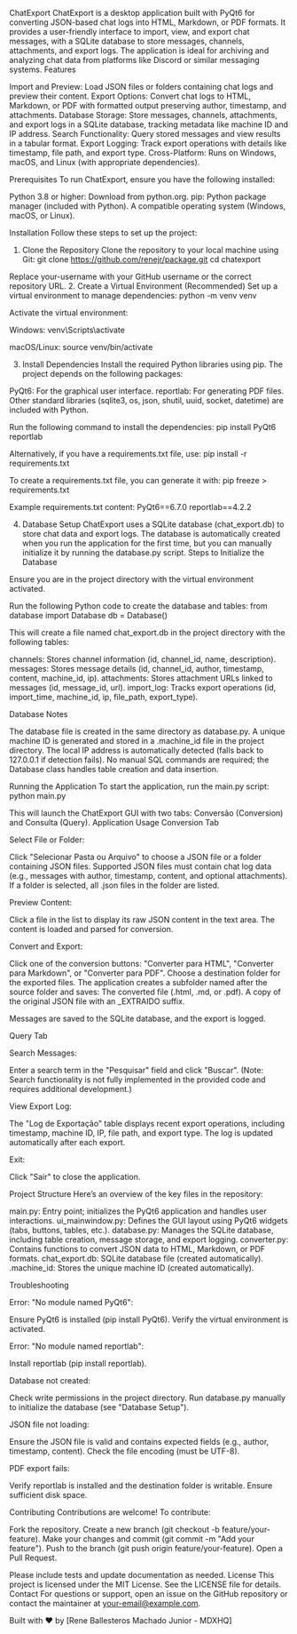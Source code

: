 ChatExport
ChatExport is a desktop application built with PyQt6 for converting JSON-based chat logs into HTML, Markdown, or PDF formats. It provides a user-friendly interface to import, view, and export chat messages, with a SQLite database to store messages, channels, attachments, and export logs. The application is ideal for archiving and analyzing chat data from platforms like Discord or similar messaging systems.
Features

Import and Preview: Load JSON files or folders containing chat logs and preview their content.
Export Options: Convert chat logs to HTML, Markdown, or PDF with formatted output preserving author, timestamp, and attachments.
Database Storage: Store messages, channels, attachments, and export logs in a SQLite database, tracking metadata like machine ID and IP address.
Search Functionality: Query stored messages and view results in a tabular format.
Export Logging: Track export operations with details like timestamp, file path, and export type.
Cross-Platform: Runs on Windows, macOS, and Linux (with appropriate dependencies).

Prerequisites
To run ChatExport, ensure you have the following installed:

Python 3.8 or higher: Download from python.org.
pip: Python package manager (included with Python).
A compatible operating system (Windows, macOS, or Linux).

Installation
Follow these steps to set up the project:
1. Clone the Repository
Clone the repository to your local machine using Git:
git clone https://github.com/renejr/package.git
cd chatexport

Replace your-username with your GitHub username or the correct repository URL.
2. Create a Virtual Environment (Recommended)
Set up a virtual environment to manage dependencies:
python -m venv venv

Activate the virtual environment:

Windows:
venv\Scripts\activate


macOS/Linux:
source venv/bin/activate



3. Install Dependencies
Install the required Python libraries using pip. The project depends on the following packages:

PyQt6: For the graphical user interface.
reportlab: For generating PDF files.
Other standard libraries (sqlite3, os, json, shutil, uuid, socket, datetime) are included with Python.

Run the following command to install the dependencies:
pip install PyQt6 reportlab

Alternatively, if you have a requirements.txt file, use:
pip install -r requirements.txt

To create a requirements.txt file, you can generate it with:
pip freeze > requirements.txt

Example requirements.txt content:
PyQt6==6.7.0
reportlab==4.2.2

4. Database Setup
ChatExport uses a SQLite database (chat_export.db) to store chat data and export logs. The database is automatically created when you run the application for the first time, but you can manually initialize it by running the database.py script.
Steps to Initialize the Database

Ensure you are in the project directory with the virtual environment activated.

Run the following Python code to create the database and tables:
from database import Database
db = Database()

This will create a file named chat_export.db in the project directory with the following tables:

channels: Stores channel information (id, channel_id, name, description).
messages: Stores message details (id, channel_id, author, timestamp, content, machine_id, ip).
attachments: Stores attachment URLs linked to messages (id, message_id, url).
import_log: Tracks export operations (id, import_time, machine_id, ip, file_path, export_type).



Database Notes

The database file is created in the same directory as database.py.
A unique machine ID is generated and stored in a .machine_id file in the project directory.
The local IP address is automatically detected (falls back to 127.0.0.1 if detection fails).
No manual SQL commands are required; the Database class handles table creation and data insertion.

Running the Application
To start the application, run the main.py script:
python main.py

This will launch the ChatExport GUI with two tabs: Conversão (Conversion) and Consulta (Query).
Application Usage
Conversion Tab

Select File or Folder:

Click "Selecionar Pasta ou Arquivo" to choose a JSON file or a folder containing JSON files.
Supported JSON files must contain chat log data (e.g., messages with author, timestamp, content, and optional attachments).
If a folder is selected, all .json files in the folder are listed.


Preview Content:

Click a file in the list to display its raw JSON content in the text area.
The content is loaded and parsed for conversion.


Convert and Export:

Click one of the conversion buttons: "Converter para HTML", "Converter para Markdown", or "Converter para PDF".
Choose a destination folder for the exported files.
The application creates a subfolder named after the source folder and saves:
The converted file (.html, .md, or .pdf).
A copy of the original JSON file with an _EXTRAIDO suffix.


Messages are saved to the SQLite database, and the export is logged.



Query Tab

Search Messages:

Enter a search term in the "Pesquisar" field and click "Buscar".
(Note: Search functionality is not fully implemented in the provided code and requires additional development.)


View Export Log:

The "Log de Exportação" table displays recent export operations, including timestamp, machine ID, IP, file path, and export type.
The log is updated automatically after each export.


Exit:

Click "Sair" to close the application.



Project Structure
Here’s an overview of the key files in the repository:

main.py: Entry point; initializes the PyQt6 application and handles user interactions.
ui_mainwindow.py: Defines the GUI layout using PyQt6 widgets (tabs, buttons, tables, etc.).
database.py: Manages the SQLite database, including table creation, message storage, and export logging.
converter.py: Contains functions to convert JSON data to HTML, Markdown, or PDF formats.
chat_export.db: SQLite database file (created automatically).
.machine_id: Stores the unique machine ID (created automatically).

Troubleshooting

Error: "No module named PyQt6":

Ensure PyQt6 is installed (pip install PyQt6).
Verify the virtual environment is activated.


Error: "No module named reportlab":

Install reportlab (pip install reportlab).


Database not created:

Check write permissions in the project directory.
Run database.py manually to initialize the database (see "Database Setup").


JSON file not loading:

Ensure the JSON file is valid and contains expected fields (e.g., author, timestamp, content).
Check the file encoding (must be UTF-8).


PDF export fails:

Verify reportlab is installed and the destination folder is writable.
Ensure sufficient disk space.



Contributing
Contributions are welcome! To contribute:

Fork the repository.
Create a new branch (git checkout -b feature/your-feature).
Make your changes and commit (git commit -m "Add your feature").
Push to the branch (git push origin feature/your-feature).
Open a Pull Request.

Please include tests and update documentation as needed.
License
This project is licensed under the MIT License. See the LICENSE file for details.
Contact
For questions or support, open an issue on the GitHub repository or contact the maintainer at your-email@example.com.

Built with ❤️ by [Rene Ballesteros Machado Junior - MDXHQ]
